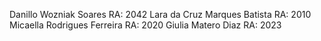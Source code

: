 Danillo Wozniak Soares RA: 2042
Lara da Cruz Marques Batista RA: 2010
Micaella Rodrigues Ferreira RA: 2020
Giulia Matero Diaz RA: 2023
